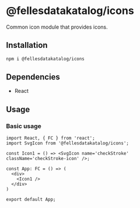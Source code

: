 # @fellesdatakatalog/icons

Common icon module that provides icons.

## Installation

```bash
npm i @fellesdatakatalog/icons
```

## Dependencies
- React

## Usage

### Basic usage

```tsx
import React, { FC } from 'react';
import SvgIcon from '@fellesdatakatalog/icons';

const Icon1 = () => <SvgIcon name='checkStroke' className='checkStroke-icon' />;

const App: FC = () => (
  <div>
    <Icon1 />
  </div>
)

export default App;
```